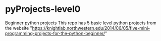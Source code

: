 # pyProjects-level0
Beginner python projects
This repo has 5 basic level python projects from the website "https://knightlab.northwestern.edu/2014/06/05/five-mini-programming-projects-for-the-python-beginner/"
